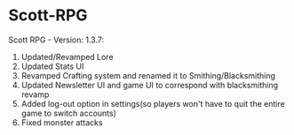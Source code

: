 # Scott-RPG
Scott RPG - Version: 1.3.7: 

1. Updated/Revamped Lore
2. Updated Stats UI
3. Revamped Crafting system and renamed it to Smithing/Blacksmithing
4. Updated Newsletter UI and game UI to correspond with blacksmithing revamp
5. Added log-out option in settings(so players won't have to quit the entire game to switch accounts)
6. Fixed monster attacks
